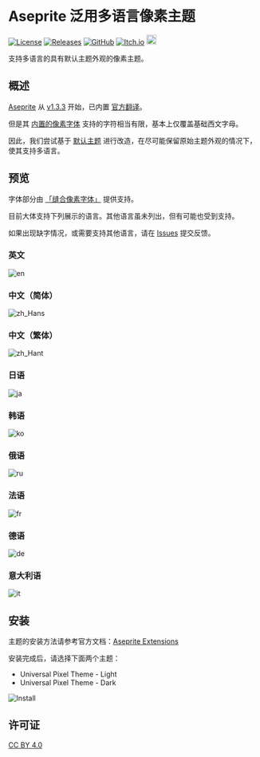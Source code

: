 # Aseprite 泛用多语言像素主题

[![License](https://img.shields.io/badge/license-CC_BY_4.0-brightgreen)](https://creativecommons.org/licenses/by/4.0/)
[![Releases](https://img.shields.io/github/v/release/TakWolf/aseprite-universal-pixel-theme)](https://github.com/TakWolf/aseprite-universal-pixel-theme/releases)
[![GitHub](https://img.shields.io/badge/github-universal--pixel--theme-orange?logo=github&logoColor=white)](https://github.com/TakWolf/aseprite-universal-pixel-theme)
[![Itch.io](https://img.shields.io/badge/itch.io-universal--pixel--theme-FF2449?logo=itch.io&logoColor=white)](https://takwolf.itch.io/aseprite-universal-pixel-theme)
[<img src="https://api.gitsponsors.com/api/badge/img?id=660467109" height="20">](https://api.gitsponsors.com/api/badge/link?p=xATNPW/gnlOZaiHVFn/VNrVFu7FYNdd54eZT1bwYjHpQlyacazIdKCBY52rL5yvQ7zUkvrTuPtiiffB7m/E7ZeN9HIZ4RgB876oIMcmX7Y8scdaaK/UlAauSodtim6k3ZKyXgRH4Xr1P0BYEaNORBg==)

支持多语言的具有默认主题外观的像素主题。

## 概述

[Aseprite](https://github.com/aseprite/aseprite) 从 [v1.3.3](https://github.com/aseprite/aseprite/releases/tag/v1.3.3) 开始，已内置 [官方翻译](https://github.com/aseprite/strings)。

但是其 [内置的像素字体](https://github.com/aseprite/aseprite/tree/main/data/fonts) 支持的字符相当有限，基本上仅覆盖基础西文字母。

因此，我们尝试基于 [默认主题](https://github.com/aseprite/aseprite/tree/main/data/extensions/aseprite-theme) 进行改造，在尽可能保留原始主题外观的情况下，使其支持多语言。

## 预览

字体部分由 [「缝合像素字体」](https://github.com/TakWolf/fusion-pixel-font) 提供支持。

目前大体支持下列展示的语言。其他语言虽未列出，但有可能也受到支持。

如果出现缺字情况，或需要支持其他语言，请在 [Issues](https://github.com/TakWolf/aseprite-universal-pixel-theme/issues) 提交反馈。

### 英文

![en](docs/preview/en.png)

### 中文（简体）

![zh_Hans](docs/preview/zh_Hans.png)

### 中文（繁体）

![zh_Hant](docs/preview/zh_Hant.png)

### 日语

![ja](docs/preview/ja.png)

### 韩语

![ko](docs/preview/ko.png)

### 俄语

![ru](docs/preview/ru.png)

### 法语

![fr](docs/preview/fr.png)

### 德语

![de](docs/preview/de.png)

### 意大利语

![it](docs/preview/it.png)

## 安装

主题的安装方法请参考官方文档：[Aseprite Extensions](https://aseprite.org/docs/extensions/)

安装完成后，请选择下面两个主题：

- Universal Pixel Theme - Light
- Universal Pixel Theme - Dark

![Install](docs/install.png)

## 许可证

[CC BY 4.0](https://creativecommons.org/licenses/by/4.0/)
